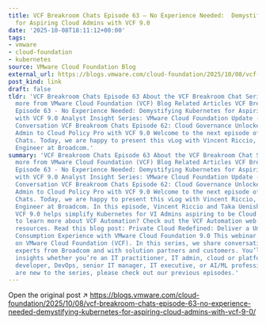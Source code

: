```yaml
---
title: VCF Breakroom Chats Episode 63 – No Experience Needed:  Demystifying Kubernetes
  for Aspiring Cloud Admins with VCF 9.0
date: '2025-10-08T18:11:12+00:00'
tags:
- vmware
- cloud-foundation
- kubernetes
source: VMware Cloud Foundation Blog
external_url: https://blogs.vmware.com/cloud-foundation/2025/10/08/vcf-breakroom-chats-episode-63-no-experience-needed-demystifying-kubernetes-for-aspiring-cloud-admins-with-vcf-9-0/
post_kind: link
draft: false
tldr: 'VCF Breakroom Chats Episode 63 About the VCF Breakroom Chat Series Discover
  more from VMware Cloud Foundation (VCF) Blog Related Articles VCF Breakroom Chats
  Episode 63 - No Experience Needed: Demystifying Kubernetes for Aspiring Cloud Admins
  with VCF 9.0 Analyst Insight Series: VMware Cloud Foundation Update - A RedMonk
  Conversation VCF Breakroom Chats Episode 62: Cloud Governance Unlocked - From VI
  Admin to Cloud Policy Pro with VCF 9.0 Welcome to the next episode of the VCF Breakroom
  Chats. Today, we are happy to present this vLog with Vincent Riccio, Product Marketing
  Engineer at Broadcom.'
summary: 'VCF Breakroom Chats Episode 63 About the VCF Breakroom Chat Series Discover
  more from VMware Cloud Foundation (VCF) Blog Related Articles VCF Breakroom Chats
  Episode 63 - No Experience Needed: Demystifying Kubernetes for Aspiring Cloud Admins
  with VCF 9.0 Analyst Insight Series: VMware Cloud Foundation Update - A RedMonk
  Conversation VCF Breakroom Chats Episode 62: Cloud Governance Unlocked - From VI
  Admin to Cloud Policy Pro with VCF 9.0 Welcome to the next episode of the VCF Breakroom
  Chats. Today, we are happy to present this vLog with Vincent Riccio, Product Marketing
  Engineer at Broadcom. In this episode, Vincent Riccio and Taka Uenishi discuss how
  VCF 9.0 helps simplify Kubernetes for VI Admins aspiring to be Cloud Admins. Want
  to learn more about VCF Automation? Check out the VCF Automation web page for more
  resources. Read this blog post: Private Cloud Redefined: Deliver a Unified Cloud
  Consumption Experience with VMware Cloud Foundation 9.0 This webinar series focuses
  on VMware Cloud Foundation (VCF). In this series, we share conversations with industry-recognized
  experts from Broadcom and with solution partners and customers. You’ll gain relevant
  insights whether you’re an IT practitioner, IT admin, cloud or platform architect,
  developer, DevOps, senior IT manager, IT executive, or AI/ML professional. If you
  are new to the series, please check out our previous episodes.'
---
```

Open the original post ↗ https://blogs.vmware.com/cloud-foundation/2025/10/08/vcf-breakroom-chats-episode-63-no-experience-needed-demystifying-kubernetes-for-aspiring-cloud-admins-with-vcf-9-0/
